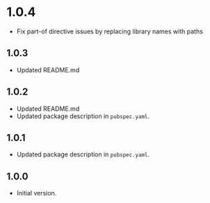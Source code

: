 # 1.0.4

- Fix part-of directive issues by replacing library names with paths

## 1.0.3

- Updated README.md

## 1.0.2

- Updated README.md
- Updated package description in `pubspec.yaml`.

## 1.0.1

- Updated package description in `pubspec.yaml`.

## 1.0.0

- Initial version.
